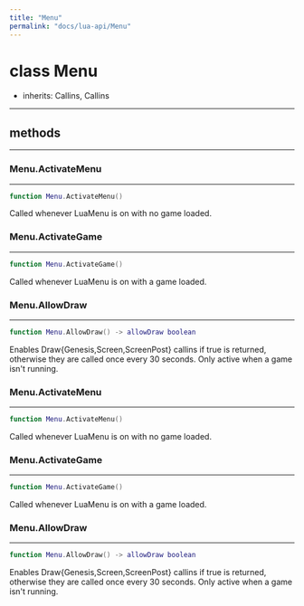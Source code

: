 ```yaml
---
title: "Menu"
permalink: "docs/lua-api/Menu"
---
```

# class Menu


- inherits:
Callins, Callins










---

## methods
---

### Menu.ActivateMenu
---
```lua
function Menu.ActivateMenu()
```





Called whenever LuaMenu is on with no game loaded.








### Menu.ActivateGame
---
```lua
function Menu.ActivateGame()
```





Called whenever LuaMenu is on with a game loaded.








### Menu.AllowDraw
---
```lua
function Menu.AllowDraw() -> allowDraw boolean
```





Enables Draw{Genesis,Screen,ScreenPost} callins if true is returned,
otherwise they are called once every 30 seconds. Only active when a game
isn't running.








### Menu.ActivateMenu
---
```lua
function Menu.ActivateMenu()
```





Called whenever LuaMenu is on with no game loaded.








### Menu.ActivateGame
---
```lua
function Menu.ActivateGame()
```





Called whenever LuaMenu is on with a game loaded.








### Menu.AllowDraw
---
```lua
function Menu.AllowDraw() -> allowDraw boolean
```





Enables Draw{Genesis,Screen,ScreenPost} callins if true is returned,
otherwise they are called once every 30 seconds. Only active when a game
isn't running.











